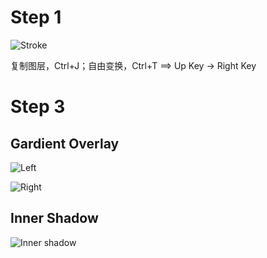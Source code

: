 # Step 1

![Stroke](https://files.catbox.moe/1krhqg.png)

复制图层，Ctrl+J；自由变换，Ctrl+T ==> Up Key -> Right Key


# Step 3

## Gardient Overlay

![Left](https://files.catbox.moe/7gzii5.png)

![Right](https://files.catbox.moe/ui9hje.png)

## Inner Shadow

![Inner shadow](https://files.catbox.moe/css1jm.png)



